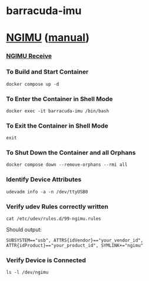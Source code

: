 # barracuda-imu

# [NGIMU](https://x-io.co.uk/ngimu/) ([manual](https://x-io.co.uk/downloads/NGIMU-User-Manual-v1.6.pdf))
### [NGIMU Receive](https://github.com/xioTechnologies/NGIMU-C-Cpp-Example)

### To Build and Start Container 
```
docker compose up -d
```

### To Enter the Container in Shell Mode
```
docker exec -it barracuda-imu /bin/bash
```

### To Exit the Container in Shell Mode
```
exit
```

### To Shut Down the Container and all Orphans 
```
docker compose down --remove-orphans --rmi all
```


### Identify Device Attributes
```
udevadm info -a -n /dev/ttyUSB0
```

### Verify udev Rules correctly written
```
cat /etc/udev/rules.d/99-ngimu.rules
```
Should output:
```
SUBSYSTEM=="usb", ATTRS{idVendor}=="your_vendor_id", ATTR{idProduct}=="your_product_id", SYMLINK+="ngimu"
```

### Verify Device is Connected
```
ls -l /dev/ngimu
```
